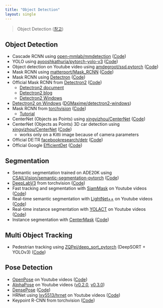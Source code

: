```yaml
---
title: "Object Detection"
layout: single
---
```


> Object Detection ([참고][1])

## Object Detection
* Cascade RCNN using [open-mmlab/mmdetection][1-1] ([Code][1-2]) 
* YOLO using [ayooshkathuria/pytorch-yolo-v3][1-3] ([Code][1-4]) 
* Object detection on Youtube video using [amdegroot/ssd.pytorch][1-5] ([Code][1-6]) 
* Mask RCNN using [matterport/Mask_RCNN][1-7] ([Code][1-8])
* Mask RCNN using [Detectron][1-9] ([Code][1-10])
* Official Mask RCNN from [Detectron2][1-11] ([Code][1-12])
  * [Detectron2 document][1-121]
  * [Detectron2 blog][1-122]
  * [Detectron2 Windows][1-123]
* [Detectron2 on Windows][1-124] ([DGMaxime/detectron2-windows][1-125])
* Mask RCNN from [torchvision][1-13] ([Code][1-14])
  * [Tutorial][1-131]
* CenterNet (Objects as Points) using [xingyizhou/CenterNet][1-15] ([Code][1-16])
* CenterNet (Objects as Points) 3D car detection using [xingyizhou/CenterNet][1-17] ([Code][1-18])
  * works only on a Kitti image because of camera parameters
* Official DE⫶TR [facebookresearch/detr][1-19] ([Code][1-20])
* Official Google [EfficientDet][1-21] ([Code][1-22])

## Segmentation
* Semantic segmentation trained on ADE20K using [CSAILVision/semantic-segmentation-pytorch][2-1] ([Code][2-2])
* [DeepLabV3][2-3] from torchvision ([Code][2-4])
* Fast tracking and segmentation with [SiamMask][2-5] on Youtube videos ([Code][2-6])
* Real-time semantic segmentation with [LightNet++][2-7] on Youtube videos ([Code][2-8])
* Real-time instance segmentation with [YOLACT][2-9] on Youtube videos ([Code][2-10])
* Instance segmentation with [CenterMask][2-11] ([Code][2-12])

## Multi Object Tracking
* Pedestrian tracking using [ZQPei/deep_sort_pytorch][3-1] (DeepSORT + YOLOv3) ([Code][3-2])

## Pose Detection
* [OpenPose][4-1] on Youtube videos ([Code][4-2])
* [AlphaPose][4-3] on Youtube videos ([v0.2.0][4-4], [v0.3.0][4-5])
* [DensePose][4-6] ([Code][4-7])
* HRNet using [lxy5513/hrnet][4-8] on Youtube videos ([Code][4-9])
* Keypoint R-CNN from torchvision ([Code][4-10])

[1]: https://github.com/tugstugi/dl-colab-notebooks?tab=readme-ov-file
[1-1]: https://github.com/open-mmlab/mmdetection
[1-2]: https://colab.research.google.com/drive/1i_eBdhz5wjH-i6aHn-NR_n_WOdCNnySE?usp=sharing
[1-3]: https://github.com/ayooshkathuria/pytorch-yolo-v3
[1-4]: https://colab.research.google.com/drive/1k-R2704W0ePZSvplhzkmrrlrh_aywqLK?usp=sharing
[1-5]: https://github.com/amdegroot/ssd.pytorch
[1-6]: https://colab.research.google.com/drive/1Z6mm78-wN0o79MV0E4qMRnTU64_GjVQ5?usp=sharing
[1-7]: https://github.com/matterport/Mask_RCNN
[1-8]: https://colab.research.google.com/drive/12NVAg-GLI0Z-SzvDII3MyjSoNDemVVBp?usp=sharing
[1-9]: https://github.com/facebookresearch/Detectron
[1-10]: https://colab.research.google.com/drive/1UvLs86Ku29c_XlaKuLVdt4-jc3mJahTX?usp=sharing
[1-11]: https://github.com/facebookresearch/detectron2
[1-12]: https://colab.research.google.com/drive/1Pre3Z0SEGdv6Za8f5TKQQw3MLOILQQTo?usp=sharing
[1-121]: https://detectron2.readthedocs.io/en/latest/
[1-122]: https://ai.meta.com/blog/-detectron2-a-pytorch-based-modular-object-detection-library-/
[1-123]: https://github.com/conansherry/detectron2
[1-124]: https://dgmaxime.medium.com/how-to-easily-install-detectron2-on-windows-10-39186139101c
[1-125]: https://github.com/DGMaxime/detectron2-windows?tab=readme-ov-file
[1-13]: https://github.com/pytorch/vision/
[1-131]: https://pytorch.org/tutorials/intermediate/torchvision_tutorial.html
[1-14]: https://colab.research.google.com/drive/1WCAnSNLBSpgMY6fSBo_OYqntVTbRaE2e?usp=sharing
[1-15]: https://github.com/xingyizhou/CenterNet
[1-16]: https://colab.research.google.com/drive/1jdGY0TdKD6Kb0eIN2R3DPkj98l6ZLQv4?usp=sharing
[1-17]: https://github.com/xingyizhou/CenterNet
[1-18]: https://colab.research.google.com/drive/1pGWSRLdBfXGk_lJlg2uRCXTk52lsU5rq?usp=sharing
[1-19]: https://github.com/facebookresearch/detr
[1-20]: https://colab.research.google.com/drive/1E2ks5-oy6tF92DqeIvnVfvIsPJaKDJXr?usp=sharing
[1-21]: https://arxiv.org/abs/1911.09070
[1-22]: https://colab.research.google.com/drive/1TKMeJJB3pFXlljC5PpdQMy064WNFll8T?usp=sharing
[2-1]: https://github.com/CSAILVision/semantic-segmentation-pytorch
[2-2]: https://colab.research.google.com/drive/1HJC0w9yunxRu8bFlHLZkSgSvsydBhmv4?usp=sharing
[2-3]: https://arxiv.org/abs/1706.05587
[2-4]: https://colab.research.google.com/drive/1BJOQmbpSo6NukXNMnt2MsyzBc2u0daNI?usp=sharing
[2-5]: https://github.com/foolwood/SiamMask
[2-6]: https://colab.research.google.com/drive/167uAEBZ3LI0O83aopEKZNAiVRDVm3RG1?usp=sharing
[2-7]: https://github.com/linksense/LightNetPlusPlus
[2-8]: https://colab.research.google.com/drive/1mwbgebnWWUCwXducWNarYEJk7XVOA63Z?usp=sharing
[2-9]: https://github.com/dbolya/yolact
[2-10]: https://colab.research.google.com/drive/17RCR5Jyl_fZcm-UPpM8kOAFHe3S_irIy?usp=sharing
[2-11]: https://github.com/youngwanLEE/CenterMask/
[2-12]: https://colab.research.google.com/drive/1eNLyh25yW8T_U2F4xUOH62v3HPnwVjc3?usp=sharing
[3-1]: https://github.com/ZQPei/deep_sort_pytorch
[3-2]: https://colab.research.google.com/drive/1bbFvVTeNibqas_nFbNT7Vf1_Wmh3nz-b?usp=sharing
[4-1]: https://github.com/CMU-Perceptual-Computing-Lab/openpose
[4-2]: https://colab.research.google.com/drive/11rzC9TLnqkyrKGBsf0PsF1iT5LSHw2Rc?usp=sharing
[4-3]: https://github.com/MVIG-SJTU/AlphaPose
[4-4]: https://colab.research.google.com/drive/1HDJx6UT9fQpaeuDRHr35Xtn4EdWMQQbY?usp=sharing
[4-5]: https://colab.research.google.com/drive/1Xr6712_GvOtn2_cQBxPuHARcfqE3mItV?usp=sharing
[4-6]: https://github.com/facebookresearch/DensePose
[4-7]: https://colab.research.google.com/drive/1LpYk8S9VGRUX8RFR65SRug60NEq6C6fs?usp=sharing
[4-8]: https://github.com/lxy5513/hrnet
[4-9]: https://colab.research.google.com/drive/1wPdVsuTQzPY0gaaOgVPh3Oymk9bJ95Jh?usp=sharing
[4-10]: https://colab.research.google.com/drive/1PzbSxz7ECyDCWorGZfAX4c83BZ1OTQC6?usp=sharing


